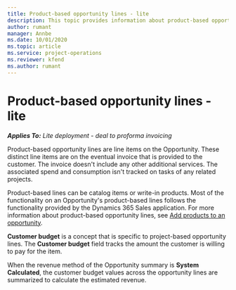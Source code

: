 ```yaml
---
title: Product-based opportunity lines - lite
description: This topic provides information about product-based opportunity line items in Project Operations.
author: rumant
manager: Annbe
ms.date: 10/01/2020
ms.topic: article
ms.service: project-operations
ms.reviewer: kfend 
ms.author: rumant
---
```


# Product-based opportunity lines - lite

_**Applies To:** Lite deployment - deal to proforma invoicing_

Product-based opportunity lines are line items on the Opportunity. These distinct line items are on the eventual invoice that is provided to the customer. The invoice doesn't include any other additional services. The associated spend and consumption isn't tracked on tasks of any related projects.

Product-based lines can be catalog items or write-in products. Most of the functionality on an Opportunity's product-based lines follows the functionality provided by the Dynamics 365 Sales application. For more information about product-based opportunity lines, see [Add products to an opportunity](https://docs.microsoft.com/dynamics365/sales-enterprise/add-products-opportunity).

**Customer budget** is a concept that is specific to project-based opportunity lines. The **Customer budget** field tracks the amount the customer is willing to pay for the item.

When the revenue method of the Opportunity summary is **System Calculated**, the customer budget values across the opportunity lines are summarized to calculate the estimated revenue. 

